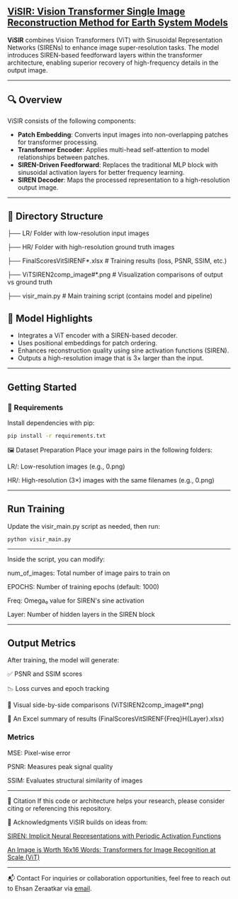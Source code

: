 ## [ViSIR: Vision Transformer Single Image Reconstruction Method for Earth System Models](https://arxiv.org/abs/2502.06741)

**ViSIR** combines Vision Transformers (ViT) with Sinusoidal Representation Networks (SIRENs) to enhance image super-resolution tasks. The model introduces SIREN-based feedforward layers within the transformer architecture, enabling superior recovery of high-frequency details in the output image.

---

## 🔍 Overview

ViSIR consists of the following components:

- **Patch Embedding**: Converts input images into non-overlapping patches for transformer processing.
- **Transformer Encoder**: Applies multi-head self-attention to model relationships between patches.
- **SIREN-Driven Feedforward**: Replaces the traditional MLP block with sinusoidal activation layers for better frequency learning.
- **SIREN Decoder**: Maps the processed representation to a high-resolution output image.

---

## 📁 Directory Structure

├── LR/  Folder with low-resolution input images

├── HR/  Folder with high-resolution ground truth images

├── FinalScoresVitSIRENF*.xlsx # Training results (loss, PSNR, SSIM, etc.)

├── ViTSIREN2comp_image#*.png # Visualization comparisons of output vs ground truth

├── visir_main.py # Main training script (contains model and pipeline)


## 🧠 Model Highlights

- Integrates a ViT encoder with a SIREN-based decoder.
- Uses positional embeddings for patch ordering.
- Enhances reconstruction quality using sine activation functions (SIREN).
- Outputs a high-resolution image that is 3× larger than the input.

---

## Getting Started

### 🔧 Requirements

Install dependencies with pip:

```bash
pip install -r requirements.txt
```

🖼 Dataset Preparation
Place your image pairs in the following folders:

LR/: Low-resolution images (e.g., 0.png)

HR/: High-resolution (3×) images with the same filenames (e.g., 0.png)

---

## Run Training
Update the visir_main.py script as needed, then run:

```
python visir_main.py
```
---
Inside the script, you can modify:

num_of_images: Total number of image pairs to train on

EPOCHS: Number of training epochs (default: 1000)

Freq: Omega₀ value for SIREN's sine activation

Layer: Number of hidden layers in the SIREN block

---
## Output Metrics
After training, the model will generate:

✅ PSNR and SSIM scores

📉 Loss curves and epoch tracking

📸 Visual side-by-side comparisons (ViTSIREN2comp_image#*.png)

📑 An Excel summary of results (FinalScoresVitSIRENF{Freq}H{Layer}.xlsx)

### Metrics
MSE: Pixel-wise error

PSNR: Measures peak signal quality

SSIM: Evaluates structural similarity of images

---

📌 Citation
If this code or architecture helps your research, please consider citing or referencing this repository.

🙏 Acknowledgments
ViSIR builds on ideas from:

[SIREN: Implicit Neural Representations with Periodic Activation Functions](https://arxiv.org/abs/2006.09661)

[An Image is Worth 16x16 Words: Transformers for Image Recognition at Scale (ViT)](https://arxiv.org/abs/2010.11929)

---
📬 Contact
For inquiries or collaboration opportunities, feel free to reach out to Ehsan Zeraatkar via [email](mailto:ezeraatkar@gmail.com).





